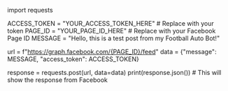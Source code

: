 import requests

ACCESS_TOKEN = "YOUR_ACCESS_TOKEN_HERE"  # Replace with your token
PAGE_ID = "YOUR_PAGE_ID_HERE"  # Replace with your Facebook Page ID
MESSAGE = "Hello, this is a test post from my Football Auto Bot!"

url = f"https://graph.facebook.com/{PAGE_ID}/feed"
data = {"message": MESSAGE, "access_token": ACCESS_TOKEN}

response = requests.post(url, data=data)
print(response.json())  # This will show the response from Facebook
